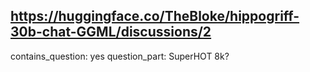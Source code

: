 ## https://huggingface.co/TheBloke/hippogriff-30b-chat-GGML/discussions/2

contains_question: yes
question_part: SuperHOT 8k?